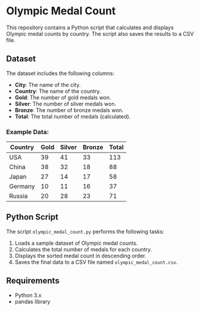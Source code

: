 # Olympic Medal Count
This repository contains a Python script that calculates and displays Olympic medal counts by country. 
The script also saves the results to a CSV file.

## Dataset
The dataset includes the following columns:
- **City**: The name of the city.
- **Country**: The name of the country.
- **Gold**: The number of gold medals won.
- **Silver**: The number of silver medals won.
- **Bronze**: The number of bronze medals won.
- **Total**: The total number of medals (calculated).

### Example Data:

| Country | Gold | Silver | Bronze | Total |
|--------|------|-------|--------|-------|
| USA    | 39   | 41    | 33     | 113   |
| China  | 38   | 32    | 18     | 88    |
| Japan  | 27   | 14    | 17     | 58    |
| Germany| 10   | 11    | 16     | 37    |
| Russia | 20   | 28    | 23     | 71    |

## Python Script

The script `olympic_medal_count.py` performs the following tasks:

1. Loads a sample dataset of Olympic medal counts.
2. Calculates the total number of medals for each country.
3. Displays the sorted medal count in descending order.
4. Saves the final data to a CSV file named `olympic_medal_count.csv`.

## Requirements

- Python 3.x
- pandas library
